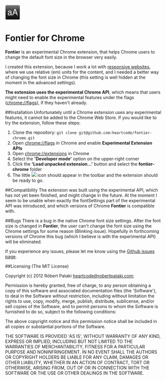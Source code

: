 ![](https://github.com/heartcode/fontier-chrome/raw/master/img/icon_48.png)

Fontier for Chrome
===

**Fontier** is an experimental Chrome extension, that helps Chrome users to change the default font size in the browser very easily.

I created this extension, because I work a lot with [responsive websites](http://viljamis.com/blog/2012/typography/), where we use relative (em) units for the content, and I needed a better way of changing the font size in Chrome (this setting is well hidden at the moment in the advanced settings).

**The extension uses the experimental Chrome API**, which means that users might need to enable the experimental features under the flags ([chrome://flags](chrome://flags)), if they haven't already.

##Installation
Unfortunately until a Chrome extension uses any experimental features, it cannot be added to the Chrome Web Store. If you would like to try the extension, follow these steps:

1. Clone the repository:
```git clone git@github.com:heartcode/fontier-chrome.git```
2. Open [chrome://flags](chrome://flags) in Chrome and enable **Experimental Extension APIs**
2. Open  [chrome://extensions](chrome://extensions) in Chrome
3. Select the **'Developer mode'** option on the upper-right corner
2. Click the **'Load unpacked extension…'** button and select the **fontier-chrome** folder
3. The little ![](https://github.com/heartcode/fontier-chrome/raw/master/img/icon_16.png) icon should appear in the toolbar and the extension should be ready to go.

##Compatibility
The extension was built using the experimental API, which has not yet been finished, and might change in the future. At the moment I seem to be unable when exactly the fontSettings part of the experimental API was introduced, and which versions of Chrome **Fontier** is compatible with.

##Bugs
There is a bug in the native Chrome font size settings. After the font size is changed in **Fontier**, the user can't change the font size using the Chrome settings for some reason (Blinking issue). Hopefully in forthcoming versions of Chrome this bug (which I believe is with the experimental API) will be eliminated.

If you experience any issues, please let me know using the [Github issues page](https://github.com/heartcode/fontier-chrome/issues).

##Licensing
(The MIT License)

Copyright (c) 2012 Róbert Pataki heartcode@robertpataki.com;

Permission is hereby granted, free of charge, to any person obtaining a copy of this software and associated documentation files (the 'Software'), to deal in the Software without restriction, including without limitation the rights to use, copy, modify, merge, publish, distribute, sublicense, and/or sell copies of the Software, and to permit persons to whom the Software is furnished to do so, subject to the following conditions:

The above copyright notice and this permission notice shall be included in all copies or substantial portions of the Software.

THE SOFTWARE IS PROVIDED 'AS IS', WITHOUT WARRANTY OF ANY KIND, EXPRESS OR IMPLIED, INCLUDING BUT NOT LIMITED TO THE WARRANTIES OF MERCHANTABILITY, FITNESS FOR A PARTICULAR PURPOSE AND NONINFRINGEMENT. IN NO EVENT SHALL THE AUTHORS OR COPYRIGHT HOLDERS BE LIABLE FOR ANY CLAIM, DAMAGES OR OTHER LIABILITY, WHETHER IN AN ACTION OF CONTRACT, TORT OR OTHERWISE, ARISING FROM, OUT OF OR IN CONNECTION WITH THE SOFTWARE OR THE USE OR OTHER DEALINGS IN THE SOFTWARE.